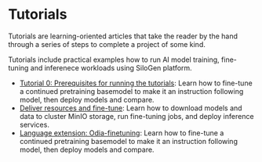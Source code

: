 # Tutorials

Tutorials are learning-oriented articles that take the reader by the hand through a series of steps to complete a project of some kind. 

Tutorials include practical examples how to run AI model training, fine-tuning and inferenece workloads using SiloGen platform. 

- [Tutorial 0: Prerequisites for running the tutorials](../ai-workloads/docs/tutorials/tutorial-prereqs.md): Learn how to fine-tune a continued pretraining basemodel to make it an instruction following model, then deploy models and compare.
- [Deliver resources and fine-tune](../ai-workloads/docs/tutorials/tutorial-01-deliver-resources-and-finetune.md): Learn how to download models and data to cluster MinIO storage, run fine-tuning jobs, and deploy inference services.
- [Language extension: Odia-finetuning](../ai-workloads/docs/tutorials/tutorial-02-language-extension-finetune.md): Learn how to fine-tune a continued pretraining basemodel to make it an instruction following model, then deploy models and compare.
